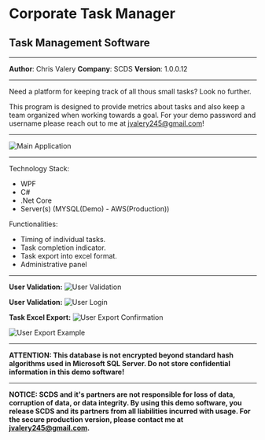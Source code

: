 # Corporate Task Manager

## Task Management Software

---

**Author**: Chris Valery
**Company**: SCDS
**Version**: 1.0.0.12

---

Need a platform for keeping track of all thous small tasks? Look no further.

This program is designed to provide metrics about tasks and also keep a team organized when working towards a goal. For your demo password and username please reach out to me at jvalery245@gmail.com!

---

![Main Application](/artifacts/Main_Interface.png)

---

Technology Stack:

-   WPF
-   C#
-   .Net Core
-   Server(s) (MYSQL(Demo) - AWS(Production))

Functionalities:

-   Timing of individual tasks.
-   Task completion indicator.
-   Task export into excel format.
-   Administrative panel

---

**User Validation:**
![User Validation](/artifacts/Task_Manager_User_Validation.png)

**User Validation:**
![User Login](/artifacts/Task_Manager_Login.png)

**Task Excel Export:**
![User Export Confirmation](/artifacts/Export_Confirmation.png)

![User Export Example](/artifacts/Excel_Export.png)

---

**ATTENTION: This database is not encrypted beyond standard hash algorithms used in Microsoft SQL Server. Do not store confidential information in this demo software!**

---

**NOTICE: SCDS and it's partners are not responsible for loss of data, corruption of data, or data integrity. By using this demo software, you release SCDS and its partners from all liabilities incurred with usage. For the secure production version, please contact me at jvalery245@gmail.com.**
